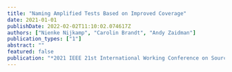 ```yaml
---
title: "Naming Amplified Tests Based on Improved Coverage"
date: 2021-01-01
publishDate: 2022-02-02T11:10:02.074617Z
authors: ["Nienke Nijkamp", "Carolin Brandt", "Andy Zaidman"]
publication_types: ["1"]
abstract: ""
featured: false
publication: "*2021 IEEE 21st International Working Conference on Source Code Analysis and Manipulation (SCAM)*"
---
```


